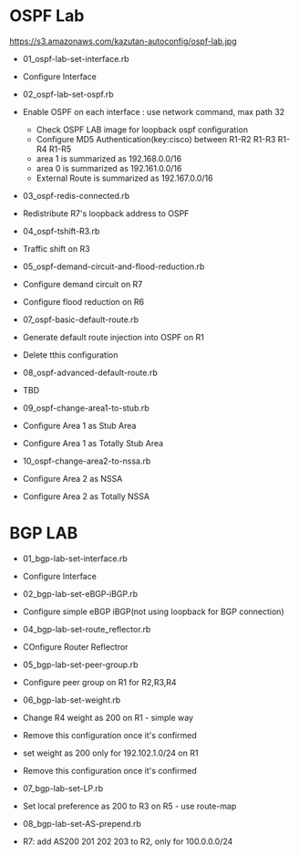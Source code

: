 # OSPF Lab
https://s3.amazonaws.com/kazutan-autoconfig/ospf-lab.jpg
* 01_ospf-lab-set-interface.rb
 * Configure Interface

* 02_ospf-lab-set-ospf.rb
 * Enable OSPF on each interface : use network command,  max path 32
   * Check OSPF LAB image for loopback ospf configuration
   * Configure MD5 Authentication(key:cisco)  between R1-R2  R1-R3  R1-R4  R1-R5
   * area 1 is summarized as 192.168.0.0/16
   * area 0 is summarized as 192.161.0.0/16
   * External Route is summarized as 192.167.0.0/16

* 03_ospf-redis-connected.rb
 * Redistribute R7's loopback address to OSPF

* 04_ospf-tshift-R3.rb
 * Traffic shift on R3

* 05_ospf-demand-circuit-and-flood-reduction.rb
 * Configure demand circuit on R7
 * Configure flood reduction on R6

* 07_ospf-basic-default-route.rb
 * Generate default route injection into OSPF on R1
 * Delete tthis configuration

* 08_ospf-advanced-default-route.rb
 * TBD

* 09_ospf-change-area1-to-stub.rb
 * Configure Area 1 as Stub Area
 * Configure Area 1 as Totally Stub Area

* 10_ospf-change-area2-to-nssa.rb
 * Configure Area 2 as NSSA
 * Configure Area 2 as Totally NSSA

# BGP LAB

* 01_bgp-lab-set-interface.rb
 * Configure Interface

* 02_bgp-lab-set-eBGP-iBGP.rb
 * Configure simple eBGP iBGP(not using loopback for BGP connection)

* 04_bgp-lab-set-route_reflector.rb
 * COnfigure Router Reflectror

* 05_bgp-lab-set-peer-group.rb
 * Configure peer group on R1 for R2,R3,R4

* 06_bgp-lab-set-weight.rb
 * Change R4 weight as 200 on R1 - simple way
  * Remove this configuration once it's confirmed
 * set weight as 200 only for 192.102.1.0/24 on R1
  * Remove this configuration once it's confirmed

* 07_bgp-lab-set-LP.rb
 * Set local preference as 200 to R3 on R5 - use route-map

* 08_bgp-lab-set-AS-prepend.rb
 * R7: add AS200 201 202 203 to R2, only for 100.0.0.0/24
